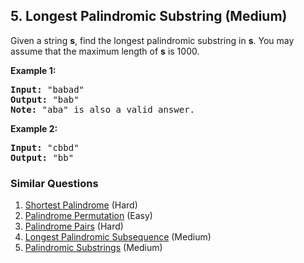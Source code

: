 <!--|This file generated by command(leetcode description); DO NOT EDIT.    |-->
<!--+----------------------------------------------------------------------+-->
<!--|@author    Openset <openset.wang@gmail.com>                           |-->
<!--|@link      https://github.com/openset                                 |-->
<!--|@home      https://github.com/openset/leetcode                        |-->
<!--+----------------------------------------------------------------------+-->

## 5. Longest Palindromic Substring (Medium)

<p>Given a string <strong>s</strong>, find the longest palindromic substring in <strong>s</strong>. You may assume that the maximum length of <strong>s</strong> is 1000.</p>

<p><strong>Example 1:</strong></p>

<pre>
<strong>Input:</strong> &quot;babad&quot;
<strong>Output:</strong> &quot;bab&quot;
<strong>Note:</strong> &quot;aba&quot; is also a valid answer.
</pre>

<p><strong>Example 2:</strong></p>

<pre>
<strong>Input:</strong> &quot;cbbd&quot;
<strong>Output:</strong> &quot;bb&quot;
</pre>


### Similar Questions
  1. [Shortest Palindrome](https://github.com/openset/leetcode/tree/master/solution/shortest-palindrome) (Hard)
  1. [Palindrome Permutation](https://github.com/openset/leetcode/tree/master/solution/palindrome-permutation) (Easy)
  1. [Palindrome Pairs](https://github.com/openset/leetcode/tree/master/solution/palindrome-pairs) (Hard)
  1. [Longest Palindromic Subsequence](https://github.com/openset/leetcode/tree/master/solution/longest-palindromic-subsequence) (Medium)
  1. [Palindromic Substrings](https://github.com/openset/leetcode/tree/master/solution/palindromic-substrings) (Medium)
